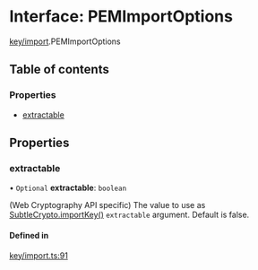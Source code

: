 # Interface: PEMImportOptions

[key/import](../modules/key_import.md).PEMImportOptions

## Table of contents

### Properties

- [extractable](key_import.PEMImportOptions.md#extractable)

## Properties

### extractable

• `Optional` **extractable**: `boolean`

(Web Cryptography API specific) The value to use as
[SubtleCrypto.importKey()](https://developer.mozilla.org/en-US/docs/Web/API/SubtleCrypto/importKey)
`extractable` argument. Default is false.

#### Defined in

[key/import.ts:91](https://github.com/panva/jose/blob/v3.18.0/src/key/import.ts#L91)
